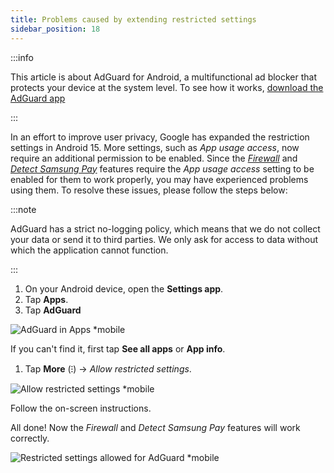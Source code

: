 ```yaml
---
title: Problems caused by extending restricted settings
sidebar_position: 18
---
```


:::info

This article is about AdGuard for Android, a multifunctional ad blocker that protects your device at the system level. To see how it works, [download the AdGuard app](https://agrd.io/download-kb-adblock)

:::

In an effort to improve user privacy, Google has expanded the restriction settings in Android 15. More settings, such as _App usage access_, now require an additional permission to be enabled. Since the _[Firewall](/adguard-for-android/features/protection/firewall)_ and _[Detect Samsung Pay](/adguard-for-android/solving-problems/samsungpay-with-adguard-in-south-korea)_ features require the _App usage access_ setting to be enabled for them to work properly, you may have experienced problems using them. To resolve these issues, please follow the steps below:

:::note

AdGuard has a strict no-logging policy, which means that we do not collect your data or send it to third parties. We only ask for access to data without which the application cannot function.

:::

1. On your Android device, open the **Settings app**.
2. Tap **Apps**.
3. Tap **AdGuard**

![AdGuard in Apps \*mobile](https://cdn.adtidy.org/content/kb/ad_blocker/android/solving_problems/problems-caused-by-extending-restricted-settings/restricted1.png)

If you can't find it, first tap **See all apps** or **App info**.

1. Tap **More** (⁝) → _Allow restricted settings_.

![Allow restricted settings \*mobile](https://cdn.adtidy.org/content/kb/ad_blocker/android/solving_problems/problems-caused-by-extending-restricted-settings/restricted2.png)

Follow the on-screen instructions.

All done! Now the _Firewall_ and _Detect Samsung Pay_ features will work correctly.

![Restricted settings allowed for AdGuard \*mobile](https://cdn.adtidy.org/content/kb/ad_blocker/android/solving_problems/problems-caused-by-extending-restricted-settings/restricted3.png)
